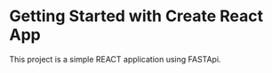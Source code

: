 # Getting Started with Create React App

This project is a simple REACT application using FASTApi.

